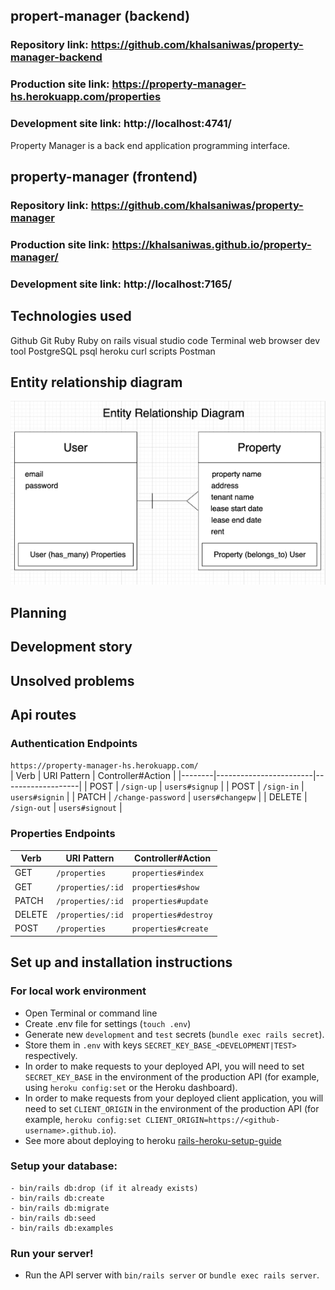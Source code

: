 ## propert-manager (backend)
### Repository link: https://github.com/khalsaniwas/property-manager-backend
### Production site link: https://property-manager-hs.herokuapp.com/properties
### Development site link: http://localhost:4741/

Property Manager is a back end application programming interface. 

## property-manager (frontend)
### Repository link: https://github.com/khalsaniwas/property-manager
### Production site link: https://khalsaniwas.github.io/property-manager/
### Development site link: http://localhost:7165/

## Technologies used

Github
Git
Ruby
Ruby on rails
visual studio code
Terminal
web browser
dev tool
PostgreSQL
psql
heroku
curl scripts
Postman

## Entity relationship diagram
![wireframe diagram](./img/erd.png)


## Planning

 

## Development story



## Unsolved problems


## Api routes

### Authentication Endpoints
`https://property-manager-hs.herokuapp.com/`         
| Verb   | URI Pattern            | Controller#Action |
|--------|------------------------|-------------------|
| POST   | `/sign-up`             | `users#signup`    |
| POST   | `/sign-in`             | `users#signin`    |
| PATCH  | `/change-password`     | `users#changepw`  |
| DELETE | `/sign-out`            | `users#signout`   |

### Properties Endpoints

| Verb   | URI Pattern            | Controller#Action |
|--------|------------------------|-------------------|
| GET    | `/properties`          | `properties#index`|
| GET    | `/properties/:id`      | `properties#show` |
| PATCH  | `/properties/:id`      | `properties#update`|
| DELETE | `/properties/:id`      | `properties#destroy`|
| POST   |  `/properties`         | `properties#create`|

## Set up and installation instructions

### For local work environment
- Open Terminal or command line
- Create .env file for settings (`touch .env`)
- Generate new `development` and `test` secrets (`bundle exec rails secret`).
- Store them in `.env` with keys `SECRET_KEY_BASE_<DEVELOPMENT|TEST>`
    respectively.
- In order to make requests to your deployed API, you will need to set
    `SECRET_KEY_BASE` in the environment of the production API (for example, using `heroku config:set` or the Heroku dashboard).
- In order to make requests from your deployed client application, you will
    need to set `CLIENT_ORIGIN` in the environment of the production API (for example, `heroku config:set CLIENT_ORIGIN=https://<github-username>.github.io`).
- See more about deploying to heroku [rails-heroku-setup-guide](https://git.generalassemb.ly/ga-wdi-boston/rails-heroku-setup-guide)

### Setup your database:
    - bin/rails db:drop (if it already exists)
    - bin/rails db:create
    - bin/rails db:migrate
    - bin/rails db:seed
    - bin/rails db:examples

### Run your server!
- Run the API server with `bin/rails server` or `bundle exec rails server`.


